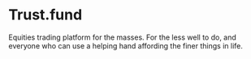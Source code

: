 # Trust.fund
Equities trading platform for the masses. For the less well to do, and everyone who can use a helping hand affording the finer things in life.  
